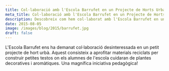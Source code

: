 ```yaml
---
title: Col·laboració amb l'Escola Barrufet en un Projecte de Horts Urbans
meta_title: Col·laboració amb l'Escola Barrufet en un Projecte de Horts Urbans
description: Descobreix com hem col·laborat amb l'Escola Barrufet en un emocionant projecte de horts urbans, utilitzant materials reciclats per a construir petites testos on els alumnes cuidaran de plantes decoratives i aromàtiques.
date: 2015-08-05
image: /images/blog/2015/barrufet.jpg
draft: false
---
```


L'Escola Barrufet ens ha demanat col·laboració desinteressada en un petit projecte de hort urbà. Aquest consisteix a aprofitar materials reciclats per construir petites testos on els alumnes de l'escola cuidaran de plantes decoratives i aromàtiques. Una magnífica iniciativa pedagògica!
